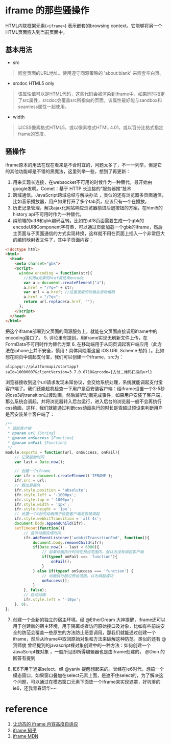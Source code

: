 # iframe 的那些骚操作
HTML内联框架元素(`<iframe>`) 表示嵌套的browsing context。它能够将另一个HTML页面嵌入到当前页面中。
## 基本用法
- src
>嵌套页面的URL地址。使用遵守同源策略的  'about:blank' 来嵌套空白页。
- srcdoc HTML5 only
>该属性值可以是HTML代码，这些代码会被渲染到iframe中，如果同时指定了src属性，srcdoc会覆盖src所指向的页面。该属性最好能与sandbox和seamless属性一起使用。
- width
>以CSS像素格式HTML5，或以像素格式HTML 4.01，或以百分比格式指定frame的宽度。

## 骚操作
iframe原本的用法在现在看来是不合时宜的，问题太多了，不一一列举，但是它的其他功能却是不错的黑魔法，这里列举一些，想到了再更新：
1. 用来实现长连接，在websocket不可用的时候作为一种替代，最开始由google发明。Comet：基于 HTTP 长连接的“服务器推”技术
2. 跨域通信。JavaScript跨域总结与解决办法 ，类似的还有浏览器多页面通信，比如音乐播放器，用户如果打开了多个tab页，应该只有一个在播放。
3. 历史记录管理，解决ajax化网站响应浏览器前进后退按钮的方案，在html5的history api不可用时作为一种替代。
4. 纯前端的utf8和gbk编码互转。比如在utf8页面需要生成一个gbk的encodeURIComponent字符串，可以通过页面加载一个gbk的iframe，然后主页面与子页面通信的方式实现转换，这样就不用在页面上插入一个非常巨大的编码映射表文件了，其中子页面内容：
```html
<!doctype html>
<html>
  <head>
    <meta charset="gbk">
    <script>
      window.encoding = function(str){
        //利用a元素的href属性来encode
        var a = document.createElement("a");
        a.href = "/?q=" + str;
        var url = a.href; //这里读取的时候会自动编码
        a.href = "/?q=";
        return url.replace(a.href, "");
      };
    </script>
  </head>
</html>
```
把这个iframe部署到父页面的同源服务上，就能在父页面直接调用iframe中的encoding接口了。
5. 评论里有提到，用iframe实现无刷新文件上传，在FormData不可用时作为替代方案
6. 在移动端用于从网页调起客户端应用（此方法在iphone上并不安全，慎用！具体风险看这里  iOS URL Scheme 劫持 ）。比如想在网页中调起支付宝，我们可以创建一个iframe，src为：
```
alipayqr://platformapi/startapp?saId=10000007&clientVersion=3.7.0.0718&qrcode={支付二维码扫描的url}
```
浏览器接收到这个url请求发现未知协议，会交给系统处理，系统就能调起支付宝客户端了。我们还能趁机检查一下用户是否安装客户端：给iframe设置一个3-5秒的css3的transition过渡动画，然后监听动画完成事件，如果用户安装了客户端，那么系统会调起，并将浏览器转入后台运行，进入后台的浏览器一般不会再执行css动画，这样，我们就能通过判断css动画执行的时长是否超过预设来判断用户是否安装某个客户端了：
```js
/**
 * 调起客户端
 * @param url {String}
 * @param onSuccess {Function}
 * @param onFail {Function}
 */
module.exports = function(url, onSuccess, onFail){
    // 记录起始时间
    var last = Date.now();

    // 创建一个iframe
    var ifr = document.createElement('IFRAME');
    ifr.src = url;
    // 飘出屏幕外
    ifr.style.position = 'absolute';
    ifr.style.left = '-1000px';
    ifr.style.top = '-1000px';
    ifr.style.width = '1px';
    ifr.style.height = '1px';
    // 设置一个4秒的动画用于检查客户端是否被调起
    ifr.style.webkitTransition = 'all 4s';
    document.body.appendChild(ifr);
    setTimeout(function(){
        // 监听动画完成时间
        ifr.addEventListener('webkitTransitionEnd', function(){
            document.body.removeChild(ifr);
            if(Date.now() - last < 6000){
                // 如果动画执行时间在预设范围内，就认为没有调起客户端
                if(typeof onFail === 'function'){
                    onFail();
                }
            } else if(typeof onSuccess === 'function') {
                // 动画执行超过预设范围，认为调起成功
                onSuccess();
            }
        }, false);
        // 启动动画
        ifr.style.left = '-10px';
    }, 0);
};
```
7. 创建一个全新的独立的宿主环境。经 @EtherDream 大神提醒，iframe还可以用于创建新的宿主环境，用于隔离或者访问原始接口及对象，比如有些前端安全的防范会覆盖一些原生的方法防止恶意调用，那我们就能通过创建一个iframe，然后从iframe中取回原始对象和方法来破解这种防范。类似的还有  @贺师俊 曾经提到的javascript裸对象创建中的一种方法：如何创建一个JavaScript裸对象 ，一般所见即所得编辑器也是由iframe创建的， @Dion 的回答有提到

8. IE6下用于遮罩select。经 @yaniv 提醒想起来的。曾经在ie6时代，想搞一个模态窗口，如果窗口叠加在select元素上面，是遮不住select的，为了解决这个问题，可以通过在模态窗口元素下面垫一个iframe来实现遮罩，好坑爹的ie6，还我青春韶华~~


# reference
1. [让动态的 iframe 内容高度自适应](https://www.cnblogs.com/imwtr/p/6050937.html)
2. [iframe 知乎](https://www.zhihu.com/question/20653055/answer/35387821)
3. [iframe MDN](https://developer.mozilla.org/zh-CN/docs/Web/HTML/Element/iframe)